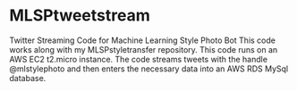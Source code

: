 # MLSPtweetstream
Twitter Streaming Code for Machine Learning Style Photo Bot
This code works along with my MLSPstyletransfer repository.  This code runs on an AWS EC2 t2.micro instance.  The code streams tweets with the handle @mlstylephoto and then enters the necessary data into an AWS RDS MySql database.
